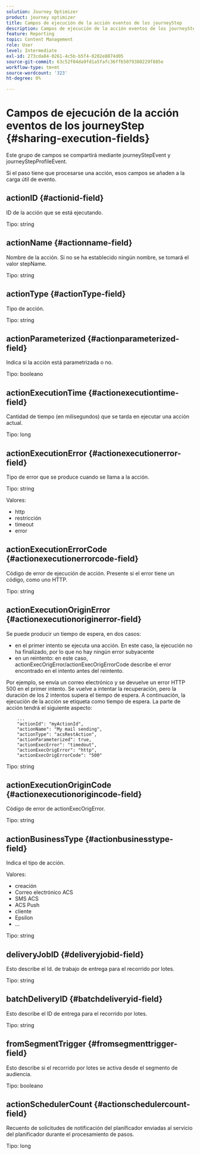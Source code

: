 ```yaml
---
solution: Journey Optimizer
product: journey optimizer
title: Campos de ejecución de la acción eventos de los journeyStep
description: Campos de ejecución de la acción eventos de los journeyStep
feature: Reporting
topic: Content Management
role: User
level: Intermediate
exl-id: 273cda84-0261-4c5b-b5f4-0202e8874d05
source-git-commit: 63c52f04da9fd1a5fafc36ffb5079380229f885e
workflow-type: tm+mt
source-wordcount: '323'
ht-degree: 0%

---
```


# Campos de ejecución de la acción eventos de los journeyStep {#sharing-execution-fields}

Este grupo de campos se compartirá mediante journeyStepEvent y journeyStepProfileEvent.

Si el paso tiene que procesarse una acción, esos campos se añaden a la carga útil de evento.

## actionID {#actionid-field}

ID de la acción que se está ejecutando.

Tipo: string

## actionName {#actionname-field}

Nombre de la acción. Si no se ha establecido ningún nombre, se tomará el valor stepName.

Tipo: string

## actionType {#actionType-field}

Tipo de acción.

Tipo: string

## actionParameterized {#actionparameterized-field}

Indica si la acción está parametrizada o no.

Tipo: booleano

## actionExecutionTime {#actionexecutiontime-field}

Cantidad de tiempo (en milisegundos) que se tarda en ejecutar una acción actual.

Tipo: long

## actionExecutionError {#actionexecutionerror-field}

Tipo de error que se produce cuando se llama a la acción.

Tipo: string

Valores:
* http
* restricción
* timeout
* error

## actionExecutionErrorCode {#actionexecutionerrorcode-field}

Código de error de ejecución de acción. Presente si el error tiene un código, como uno HTTP.

Tipo: string

## actionExecutionOriginError {#actionexecutionoriginerror-field}

Se puede producir un tiempo de espera, en dos casos:

* en el primer intento se ejecuta una acción. En este caso, la ejecución no ha finalizado, por lo que no hay ningún error subyacente
* en un reintento: en este caso, actionExecOrigError/actionExecOrigErrorCode describe el error encontrado en el intento antes del reintento.

Por ejemplo, se envía un correo electrónico y se devuelve un error HTTP 500 en el primer intento. Se vuelve a intentar la recuperación, pero la duración de los 2 intentos supera el tiempo de espera. A continuación, la ejecución de la acción se etiqueta como tiempo de espera. La parte de acción tendrá el siguiente aspecto:

```
    ...
    "actionId": "myActionId",
    "actionName": "My mail sending",
    "actionType": "acsRestAction",
    "actionParameterized": true,
    "actionExecError": "timedout",
    "actionExecOrigError": "http",
    "actionExecOrigErrorCode": "500"
```

Tipo: string

## actionExecutionOriginCode {#actionexecutionorigincode-field}

Código de error de actionExecOrigError.

Tipo: string

## actionBusinessType {#actionbusinesstype-field}

Indica el tipo de acción.

Valores:

* creación
* Correo electrónico ACS
* SMS ACS
* ACS Push
* cliente
* Epsilon
* ...

Tipo: string

## deliveryJobID {#deliveryjobid-field}

Esto describe el Id. de trabajo de entrega para el recorrido por lotes.

Tipo: string

## batchDeliveryID {#batchdeliveryid-field}

Esto describe el ID de entrega para el recorrido por lotes.

Tipo: string

## fromSegmentTrigger {#fromsegmenttrigger-field}

Esto describe si el recorrido por lotes se activa desde el segmento de audiencia.

Tipo: booleano

## actionSchedulerCount {#actionschedulercount-field}

Recuento de solicitudes de notificación del planificador enviadas al servicio del planificador durante el procesamiento de pasos.

Tipo: long

